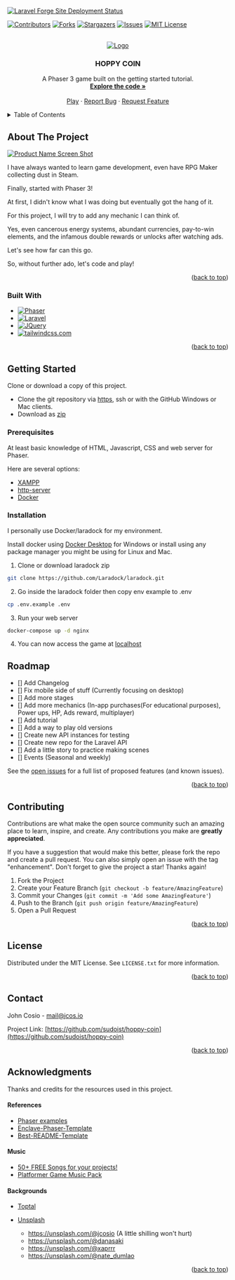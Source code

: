 [![Laravel Forge Site Deployment Status](https://img.shields.io/endpoint?url=https%3A%2F%2Fforge.laravel.com%2Fsite-badges%2Fa78841fc-4b44-4a3f-87cb-585b834140fa%3Fdate%3D1%26commit%3D1&style=plastic)](https://forge.laravel.com/servers/733512/sites/2290021)

<!-- Improved compatibility of back to top link: See: https://github.com/sudoist/hoppy-coin/pull/73 -->
<a name="readme-top"></a>
<!--
*** Thanks for checking out the Best-README-Template. If you have a suggestion
*** that would make this better, please fork the repo and create a pull request
*** or simply open an issue with the tag "enhancement".
*** Don't forget to give the project a star!
*** Thanks again! Now go create something AMAZING! :D
-->



<!-- PROJECT SHIELDS -->
<!--
*** I'm using markdown "reference style" links for readability.
*** Reference links are enclosed in brackets [ ] instead of parentheses ( ).
*** See the bottom of this document for the declaration of the reference variables
*** for contributors-url, forks-url, etc. This is an optional, concise syntax you may use.
*** https://www.markdownguide.org/basic-syntax/#reference-style-links
-->
[![Contributors][contributors-shield]][contributors-url]
[![Forks][forks-shield]][forks-url]
[![Stargazers][stars-shield]][stars-url]
[![Issues][issues-shield]][issues-url]
[![MIT License][license-shield]][license-url]

[comment]: <> ([![LinkedIn][linkedin-shield]][linkedin-url])



<!-- PROJECT LOGO -->
<br />
<div align="center">
  <a href="https://github.com/sudoist/hoppy-coin">
    <img src="https://res.cloudinary.com/langitlupakintoncloud/image/upload/v1713776460/hoppy.co.in/my9ktuo38zek3yf8uecq.png" alt="Logo">
  </a>

<h3 align="center">HOPPY COIN</h3>

  <p align="center">
    A Phaser 3 game built on the getting started tutorial.
    <br />
    <a href="https://github.com/sudoist/hoppy-coin"><strong>Explore the code »</strong></a>
    <br />
    <br />
    <a href="https://hoppy.co.in">Play</a>
    ·
    <a href="https://github.com/sudoist/hoppy-coin/issues/new?labels=bug&template=bug-report---.md">Report Bug</a>
    ·
    <a href="https://github.com/sudoist/hoppy-coin/issues/new?labels=enhancement&template=feature-request---.md">Request Feature</a>
  </p>
</div>



<!-- TABLE OF CONTENTS -->
<details>
  <summary>Table of Contents</summary>
  <ol>
    <li>
      <a href="#about-the-project">About The Project</a>
      <ul>
        <li><a href="#built-with">Built With</a></li>
      </ul>
    </li>
    <li>
      <a href="#getting-started">Getting Started</a>
      <ul>
        <li><a href="#prerequisites">Prerequisites</a></li>
        <li><a href="#installation">Installation</a></li>
      </ul>
    </li>
    <li><a href="#usage">Usage</a></li>
    <li><a href="#roadmap">Roadmap</a></li>
    <li><a href="#contributing">Contributing</a></li>
    <li><a href="#license">License</a></li>
    <li><a href="#contact">Contact</a></li>
    <li><a href="#acknowledgments">Acknowledgments</a></li>
  </ol>
</details>



<!-- ABOUT THE PROJECT -->
## About The Project

[![Product Name Screen Shot][product-screenshot]](https://res.cloudinary.com/langitlupakintoncloud/image/upload/v1713776936/hoppy.co.in/i2vugl2zwoj7bz03wfgh.png)

I have always wanted to learn game development, even have RPG Maker collecting dust in Steam.

Finally, started with Phaser 3!

At first, I didn't know what I was doing but eventually got the hang of it.

For this project, I will try to add any mechanic I can think of.

Yes, even cancerous energy systems, abundant currencies, pay-to-win elements, and the infamous double rewards or unlocks after watching ads.

Let's see how far can this go.

So, without further ado, let's code and play!

<p align="right">(<a href="#readme-top">back to top</a>)</p>



### Built With

* [![Phaser][phaser.io]][phaser-url]
* [![Laravel][Laravel.com]][Laravel-url]
* [![JQuery][JQuery.com]][JQuery-url]
* [![tailwindcss.com][tailwindcss.com]][tailwindcss-url]

<p align="right">(<a href="#readme-top">back to top</a>)</p>



<!-- GETTING STARTED -->
## Getting Started

Clone or download a copy of this project.

* Clone the git repository via [https](https://github.com/sudoist/hoppy-coin.git), ssh or with the GitHub Windows or Mac clients.
* Download as [zip](https://github.com/sudoist/hoppy-coin/archive/refs/heads/master.zip)

### Prerequisites

At least basic knowledge of HTML, Javascript, CSS and web server for Phaser.

Here are several options:

* [XAMPP](https://www.apachefriends.org/)
* [http-server](https://www.npmjs.com/package/http-server)
* [Docker](https://www.docker.com/)


### Installation



I personally use Docker/laradock for my environment.

Install docker using [Docker Desktop](https://www.docker.com/products/docker-desktop/) for Windows or install using any package manager you might be using for Linux and Mac.

1. Clone or download laradock zip
  ```sh
  git clone https://github.com/Laradock/laradock.git
  ```

2. Go inside the laradock folder then copy env example to .env
  ```sh
  cp .env.example .env
  ```

3. Run your web server
  ```sh
  docker-compose up -d nginx
  ```

4. You can now access the game at [localhost](http://localhost/)

<!-- ROADMAP -->
## Roadmap

- [] Add Changelog
- [] Fix mobile side of stuff (Currently focusing on desktop)
- [] Add more stages
- [] Add more mechanics  (In-app purchases(For educational purposes), Power ups, HP, Ads reward, multiplayer)
- [] Add tutorial
- [] Add a way to play old versions
- [] Create new API instances for testing
- [] Create new repo for the Laravel API
- [] Add a little story to practice making scenes
- [] Events (Seasonal and weekly)

See the [open issues](https://github.com/sudoist/hoppy-coin/issues) for a full list of proposed features (and known issues).

<p align="right">(<a href="#readme-top">back to top</a>)</p>



<!-- CONTRIBUTING -->
## Contributing

Contributions are what make the open source community such an amazing place to learn, inspire, and create. Any contributions you make are **greatly appreciated**.

If you have a suggestion that would make this better, please fork the repo and create a pull request. You can also simply open an issue with the tag "enhancement".
Don't forget to give the project a star! Thanks again!

1. Fork the Project
2. Create your Feature Branch (`git checkout -b feature/AmazingFeature`)
3. Commit your Changes (`git commit -m 'Add some AmazingFeature'`)
4. Push to the Branch (`git push origin feature/AmazingFeature`)
5. Open a Pull Request

<p align="right">(<a href="#readme-top">back to top</a>)</p>



<!-- LICENSE -->
## License

Distributed under the MIT License. See `LICENSE.txt` for more information.

<p align="right">(<a href="#readme-top">back to top</a>)</p>



<!-- CONTACT -->
## Contact

John Cosio - mail@jcos.io

Project Link: [https://github.com/sudoist/hoppy-coin](https://github.com/sudoist/hoppy-coin)

<p align="right">(<a href="#readme-top">back to top</a>)</p>



<!-- ACKNOWLEDGMENTS -->
## Acknowledgments

Thanks and credits for the resources used in this project.

#### References

- [Phaser examples](https://labs.phaser.io/)
- [Enclave-Phaser-Template](https://github.com/EnclaveGames/Enclave-Phaser-Template)
- [Best-README-Template](https://github.com/othneildrew/Best-README-Template/tree/master)

#### Music

- [50+ FREE Songs for your projects!](https://tyegamedev.itch.io/50-songs-for-your-projects)
- [Platformer Game Music Pack](https://opengameart.org/content/platformer-game-music-pack)

#### Backgrounds
* [Toptal](https://www.toptal.com/designers/subtlepatterns/restaurant-2/)
* [Unsplash](https://shields.io)
  
    - https://unsplash.com/@jcosio (A little shilling won't hurt)
    - https://unsplash.com/@danasaki
    - https://unsplash.com/@xaprrr
     - https://unsplash.com/@nate_dumlao


<p align="right">(<a href="#readme-top">back to top</a>)</p>



<!-- MARKDOWN LINKS & IMAGES -->
<!-- https://www.markdownguide.org/basic-syntax/#reference-style-links -->
[contributors-shield]: https://img.shields.io/github/contributors/sudoist/hoppy-coin.svg?style=for-the-badge
[contributors-url]: https://github.com/sudoist/hoppy-coin/graphs/contributors
[forks-shield]: https://img.shields.io/github/forks/sudoist/hoppy-coin.svg?style=for-the-badge
[forks-url]: https://github.com/sudoist/hoppy-coin/network/members
[stars-shield]: https://img.shields.io/github/stars/sudoist/hoppy-coin.svg?style=for-the-badge
[stars-url]: https://github.com/sudoist/hoppy-coin/stargazers
[issues-shield]: https://img.shields.io/github/issues/sudoist/hoppy-coin.svg?style=for-the-badge
[issues-url]: https://github.com/sudoist/hoppy-coin/issues
[license-shield]: https://img.shields.io/github/license/sudoist/hoppy-coin.svg?style=for-the-badge
[license-url]: https://github.com/sudoist/hoppy-coin/blob/master/LICENSE.txt
[linkedin-shield]: https://img.shields.io/badge/-LinkedIn-black.svg?style=for-the-badge&logo=linkedin&colorB=555
[linkedin-url]: https://linkedin.com/in/othneildrew
[product-screenshot]: https://res.cloudinary.com/langitlupakintoncloud/image/upload/v1713776936/hoppy.co.in/i2vugl2zwoj7bz03wfgh.png
[Next.js]: https://img.shields.io/badge/next.js-000000?style=for-the-badge&logo=nextdotjs&logoColor=white
[Next-url]: https://nextjs.org/
[React.js]: https://img.shields.io/badge/React-20232A?style=for-the-badge&logo=react&logoColor=61DAFB
[React-url]: https://reactjs.org/
[Vue.js]: https://img.shields.io/badge/Vue.js-35495E?style=for-the-badge&logo=vuedotjs&logoColor=4FC08D
[Vue-url]: https://vuejs.org/
[Angular.io]: https://img.shields.io/badge/Angular-DD0031?style=for-the-badge&logo=angular&logoColor=white
[Angular-url]: https://angular.io/
[Svelte.dev]: https://img.shields.io/badge/Svelte-4A4A55?style=for-the-badge&logo=svelte&logoColor=FF3E00
[Svelte-url]: https://svelte.dev/
[Laravel.com]: https://img.shields.io/badge/Laravel-FF2D20?style=for-the-badge&logo=laravel&logoColor=white
[Laravel-url]: https://laravel.com
[Bootstrap.com]: https://img.shields.io/badge/Bootstrap-563D7C?style=for-the-badge&logo=bootstrap&logoColor=white
[Bootstrap-url]: https://getbootstrap.com
[phaser.io]: https://img.shields.io/badge/phaser-FFFFFF?style=for-the-badge&logo=phaser&logoColor=white
[phaser-url]: https://phaser.io/
[JQuery.com]: https://img.shields.io/badge/jQuery-0769AD?style=for-the-badge&logo=jquery&logoColor=white
[JQuery-url]: https://jquery.com
[tailwindcss.com]: https://img.shields.io/badge/tailwindcss-0F172A?style=for-the-badge&logo=tailwindcss&logoColor=white
[tailwindcss-url]: https://tailwindcss.com/